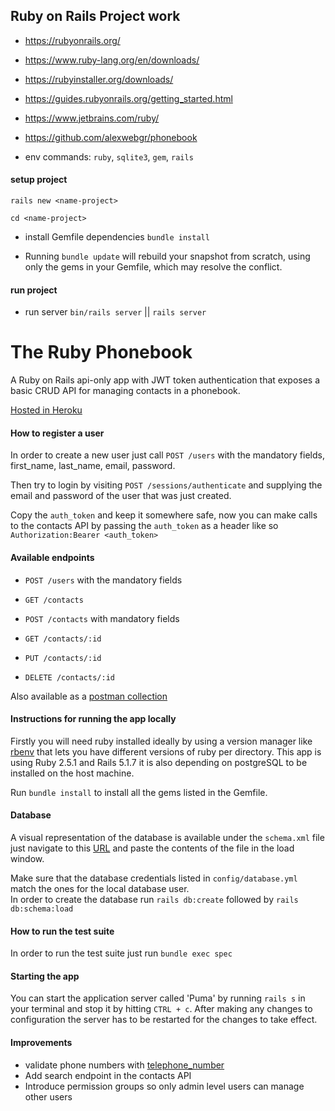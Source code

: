 ## Ruby on Rails Project work

- https://rubyonrails.org/


- https://www.ruby-lang.org/en/downloads/


- https://rubyinstaller.org/downloads/


- https://guides.rubyonrails.org/getting_started.html


- https://www.jetbrains.com/ruby/

- https://github.com/alexwebgr/phonebook


- env commands: `ruby`, `sqlite3`, `gem`, `rails`


#### setup project


`rails new <name-project>`


`cd <name-project>`


- install Gemfile dependencies `bundle install`


- Running `bundle update` will rebuild your snapshot from scratch, using only
the gems in your Gemfile, which may resolve the conflict.


#### run project


- run server `bin/rails server` || `rails server`

# The Ruby Phonebook
A Ruby on Rails api-only app with JWT token authentication that exposes a basic CRUD API for managing contacts in a phonebook.

[Hosted in Heroku](https://sheltered-chamber-62543.herokuapp.com)
#### How to register a user

In order to create a new user just call `POST /users` with the mandatory fields, first_name, last_name, email, password.

Then try to login by visiting `POST /sessions/authenticate` and supplying the email and password of the user that was just created.

Copy the `auth_token` and keep it somewhere safe, now you can make calls to the contacts API by passing the `auth_token` as a header like so 
`Authorization:Bearer <auth_token>`   

#### Available endpoints
* `POST /users` with the mandatory fields

* `GET /contacts`
* `POST /contacts` with mandatory fields
* `GET /contacts/:id`
* `PUT /contacts/:id`
* `DELETE /contacts/:id`

Also available as a [postman collection](https://documenter.getpostman.com/view/1699252/SVSNKTQQ?version=latest)

#### Instructions for running the app locally
Firstly you will need ruby installed ideally by using a version manager like [rbenv](https://github.com/rbenv/rbenv)
that lets you have different versions of ruby per directory. This app is using Ruby 2.5.1 and Rails 5.1.7 
it is also depending on postgreSQL to be installed on the host machine.

Run `bundle install` to install all the gems listed in the Gemfile.

#### Database
A visual representation of the database is available under the `schema.xml` file just navigate 
  to this [URL](https://ondras.zarovi.cz/sql/demo/) and paste the contents of the file in the load window.

Make sure that the database credentials listed in `config/database.yml` match the ones for the local database user.  
In order to create the database run `rails db:create` followed by `rails db:schema:load`

#### How to run the test suite
In order to run the test suite just run `bundle exec spec`

#### Starting the app
You can start the application server called 'Puma' by  running `rails s` in your terminal and stop it by hitting `CTRL + c`.
After making any changes to configuration the server has to be restarted for the changes to take effect. 

#### Improvements
* validate phone numbers with [telephone_number](https://rubygems.org/gems/telephone_number)
* Add search endpoint in the contacts API
* Introduce permission groups so only admin level users can manage other users


